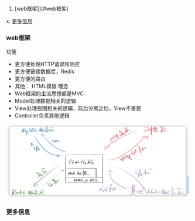 1. [web框架]](#web框架)

x. [更多信息](#更多信息)


### web框架
功能
* 更方便处理HTTP请求和响应
* 更方便链接数据库，Redis
* 更方便的路由
* 其他： HTML模板
理念
* Web框架的主流思想都是MVC
* Model处理数据相关的逻辑
* View处理视图相关的逻辑，前后分离之后，View不重要
* Controller负责其他逻辑

<img src="../assets/node/database12.png" width="500" height="200" >


### 更多信息
